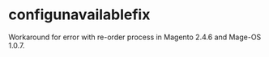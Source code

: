 # configunavailablefix
Workaround for error with re-order process in Magento 2.4.6 and Mage-OS 1.0.7.

